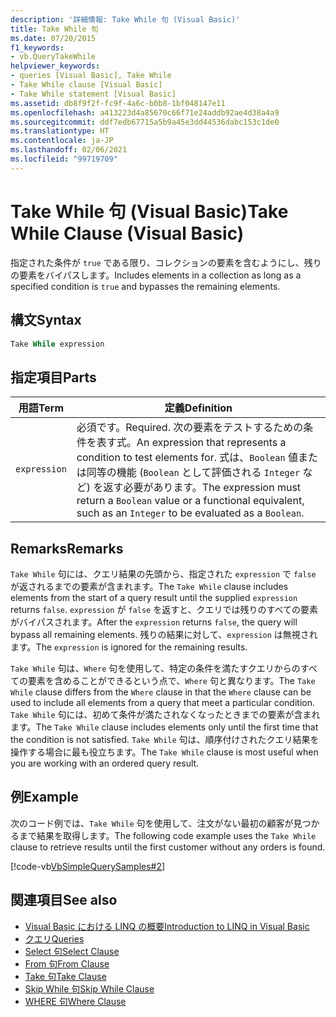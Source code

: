 ```yaml
---
description: '詳細情報: Take While 句 (Visual Basic)'
title: Take While 句
ms.date: 07/20/2015
f1_keywords:
- vb.QueryTakeWhile
helpviewer_keywords:
- queries [Visual Basic], Take While
- Take While clause [Visual Basic]
- Take While statement [Visual Basic]
ms.assetid: db8f9f2f-fc9f-4a6c-b0b8-1bf048147e11
ms.openlocfilehash: a413223d4a85670c66f71e24addb92ae4d38a4a9
ms.sourcegitcommit: ddf7edb67715a5b9a45e3dd44536dabc153c1de0
ms.translationtype: HT
ms.contentlocale: ja-JP
ms.lasthandoff: 02/06/2021
ms.locfileid: "99719709"
---
```

# <a name="take-while-clause-visual-basic"></a><span data-ttu-id="25098-103">Take While 句 (Visual Basic)</span><span class="sxs-lookup"><span data-stu-id="25098-103">Take While Clause (Visual Basic)</span></span>

<span data-ttu-id="25098-104">指定された条件が `true` である限り、コレクションの要素を含むようにし、残りの要素をバイパスします。</span><span class="sxs-lookup"><span data-stu-id="25098-104">Includes elements in a collection as long as a specified condition is `true` and bypasses the remaining elements.</span></span>  
  
## <a name="syntax"></a><span data-ttu-id="25098-105">構文</span><span class="sxs-lookup"><span data-stu-id="25098-105">Syntax</span></span>  
  
```vb  
Take While expression  
```  
  
## <a name="parts"></a><span data-ttu-id="25098-106">指定項目</span><span class="sxs-lookup"><span data-stu-id="25098-106">Parts</span></span>  
  
|<span data-ttu-id="25098-107">用語</span><span class="sxs-lookup"><span data-stu-id="25098-107">Term</span></span>|<span data-ttu-id="25098-108">定義</span><span class="sxs-lookup"><span data-stu-id="25098-108">Definition</span></span>|  
|---|---|  
|`expression`|<span data-ttu-id="25098-109">必須です。</span><span class="sxs-lookup"><span data-stu-id="25098-109">Required.</span></span> <span data-ttu-id="25098-110">次の要素をテストするための条件を表す式。</span><span class="sxs-lookup"><span data-stu-id="25098-110">An expression that represents a condition to test elements for.</span></span> <span data-ttu-id="25098-111">式は、`Boolean` 値または同等の機能 (`Boolean` として評価される `Integer` など) を返す必要があります。</span><span class="sxs-lookup"><span data-stu-id="25098-111">The expression must return a `Boolean` value or a functional equivalent, such as an `Integer` to be evaluated as a `Boolean`.</span></span>|  
  
## <a name="remarks"></a><span data-ttu-id="25098-112">Remarks</span><span class="sxs-lookup"><span data-stu-id="25098-112">Remarks</span></span>  

 <span data-ttu-id="25098-113">`Take While` 句には、クエリ結果の先頭から、指定された `expression` で `false` が返されるまでの要素が含まれます。</span><span class="sxs-lookup"><span data-stu-id="25098-113">The `Take While` clause includes elements from the start of a query result until the supplied `expression` returns `false`.</span></span> <span data-ttu-id="25098-114">`expression` が `false` を返すと、クエリでは残りのすべての要素がバイパスされます。</span><span class="sxs-lookup"><span data-stu-id="25098-114">After the `expression` returns `false`, the query will bypass all remaining elements.</span></span> <span data-ttu-id="25098-115">残りの結果に対して、`expression` は無視されます。</span><span class="sxs-lookup"><span data-stu-id="25098-115">The `expression` is ignored for the remaining results.</span></span>  
  
 <span data-ttu-id="25098-116">`Take While` 句は、`Where` 句を使用して、特定の条件を満たすクエリからのすべての要素を含めることができるという点で、`Where` 句と異なります。</span><span class="sxs-lookup"><span data-stu-id="25098-116">The `Take While` clause differs from the `Where` clause in that the `Where` clause can be used to include all elements from a query that meet a particular condition.</span></span> <span data-ttu-id="25098-117">`Take While` 句には、初めて条件が満たされなくなったときまでの要素が含まれます。</span><span class="sxs-lookup"><span data-stu-id="25098-117">The `Take While` clause includes elements only until the first time that the condition is not satisfied.</span></span> <span data-ttu-id="25098-118">`Take While` 句は、順序付けされたクエリ結果を操作する場合に最も役立ちます。</span><span class="sxs-lookup"><span data-stu-id="25098-118">The `Take While` clause is most useful when you are working with an ordered query result.</span></span>  
  
## <a name="example"></a><span data-ttu-id="25098-119">例</span><span class="sxs-lookup"><span data-stu-id="25098-119">Example</span></span>  

 <span data-ttu-id="25098-120">次のコード例では、`Take While` 句を使用して、注文がない最初の顧客が見つかるまで結果を取得します。</span><span class="sxs-lookup"><span data-stu-id="25098-120">The following code example uses the `Take While` clause to retrieve results until the first customer without any orders is found.</span></span>  
  
 [!code-vb[VbSimpleQuerySamples#2](~/samples/snippets/visualbasic/VS_Snippets_VBCSharp/VbSimpleQuerySamples/VB/QuerySamples1.vb#2)]  
  
## <a name="see-also"></a><span data-ttu-id="25098-121">関連項目</span><span class="sxs-lookup"><span data-stu-id="25098-121">See also</span></span>

- [<span data-ttu-id="25098-122">Visual Basic における LINQ の概要</span><span class="sxs-lookup"><span data-stu-id="25098-122">Introduction to LINQ in Visual Basic</span></span>](../../programming-guide/language-features/linq/introduction-to-linq.md)
- [<span data-ttu-id="25098-123">クエリ</span><span class="sxs-lookup"><span data-stu-id="25098-123">Queries</span></span>](index.md)
- [<span data-ttu-id="25098-124">Select 句</span><span class="sxs-lookup"><span data-stu-id="25098-124">Select Clause</span></span>](select-clause.md)
- [<span data-ttu-id="25098-125">From 句</span><span class="sxs-lookup"><span data-stu-id="25098-125">From Clause</span></span>](from-clause.md)
- [<span data-ttu-id="25098-126">Take 句</span><span class="sxs-lookup"><span data-stu-id="25098-126">Take Clause</span></span>](take-clause.md)
- [<span data-ttu-id="25098-127">Skip While 句</span><span class="sxs-lookup"><span data-stu-id="25098-127">Skip While Clause</span></span>](skip-while-clause.md)
- [<span data-ttu-id="25098-128">WHERE 句</span><span class="sxs-lookup"><span data-stu-id="25098-128">Where Clause</span></span>](where-clause.md)
